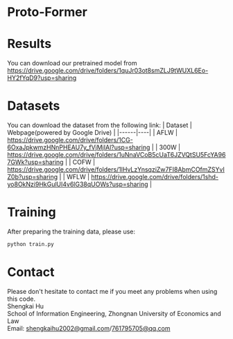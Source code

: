 # Proto-Former


# Results
You can download our pretrained model from https://drive.google.com/drive/folders/1quJr03ot8smZLJ9tWUXL6Eo-HY2fYqD9?usp=sharing

# Datasets
You can download the dataset from the following link:
| Dataset | Webpage(powered by Google Drive) |
|------|----|
| AFLW  | https://drive.google.com/drive/folders/1CG-6OxaJpkwmzHNnPHEAU7y_fVjMjIAl?usp=sharing | 
| 300W  | https://drive.google.com/drive/folders/1uNnaVCoB5cUaT6JZVQtSU5FcYA967GWk?usp=sharing | 
| COFW  | https://drive.google.com/drive/folders/1lHvLzYnsqziZw7FI8AbmCOfmZSYvIZ0b?usp=sharing | 
| WFLW  | https://drive.google.com/drive/folders/1shd-yo8OkNzi9HkGulUI4v6lG38qUOWs?usp=sharing | 

# Training
After preparing the training data, please use:
```python
python train.py
```

# Contact
Please don't hesitate to contact me if you meet any problems when using this code.<br>
Shengkai Hu<br>
School of Information Engineering, Zhongnan University of Economics and Law<br>
Email: shengkaihu2002@gmail.com/761795705@qq.com
